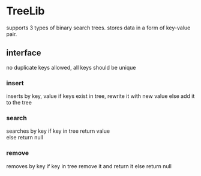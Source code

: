 # TreeLib

supports 3 types of binary search trees. 
stores data in a form of key-value pair.

## interface 
no duplicate keys allowed, all keys should be unique

### insert 
inserts by key, value
if keys exist in tree, rewrite it with new value
else add it to the tree 

### search 
searches by key
if key in tree return value  
else return null

### remove 
removes by key
if key in tree remove it and return it 
else return null
